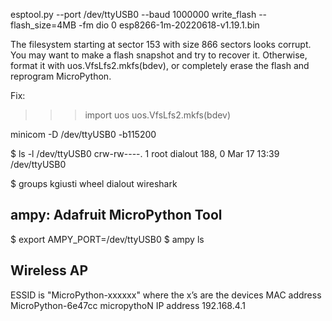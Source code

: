 esptool.py --port /dev/ttyUSB0 --baud 1000000 write_flash --flash_size=4MB -fm dio 0 esp8266-1m-20220618-v1.19.1.bin

The filesystem starting at sector 153 with size 866 sectors looks corrupt.      
You may want to make a flash snapshot and try to recover it. Otherwise,         
format it with uos.VfsLfs2.mkfs(bdev), or completely erase the flash and        
reprogram MicroPython.

Fix:

>>> import uos
>>> uos.VfsLfs2.mkfs(bdev)

minicom -D /dev/ttyUSB0 -b115200

$ ls -l /dev/ttyUSB0
crw-rw----. 1 root dialout 188, 0 Mar 17 13:39 /dev/ttyUSB0

$ groups
kgiusti wheel dialout wireshark

ampy: Adafruit MicroPython Tool
-------------------------------

$ export AMPY_PORT=/dev/ttyUSB0
$ ampy ls


Wireless AP
-----------

ESSID is "MicroPython-xxxxxx" where the x’s are the devices MAC address
MicroPython-6e47cc
micropythoN
IP address 192.168.4.1


